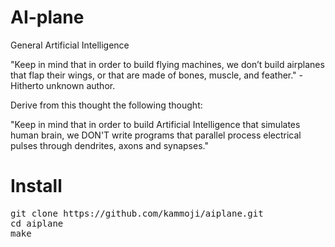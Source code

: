# AI-plane
General Artificial Intelligence

"Keep in mind that in order to build flying machines, we don’t build airplanes that flap their wings, or that are made of bones, muscle, and feather." -Hitherto unknown author.

Derive from this thought the following thought:

"Keep in mind that in order to build Artificial Intelligence that simulates human brain, we DON'T write programs that parallel process electrical pulses through dendrites, axons and synapses."

# Install
<pre>
git clone https://github.com/kammoji/aiplane.git
cd aiplane
make
</pre>
